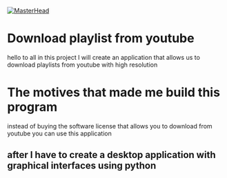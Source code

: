 [![MasterHead](https://media.tenor.com/ci494HY-uRwAAAAC/youtube-logo.gif)](https://rishavchanda.io)

# Download playlist from youtube
hello to all in this project I will create an application that allows us to download playlists from youtube with high resolution

# The motives that made me build this program
instead of buying the software license that allows you to download from youtube you can use this application


## after I have to create a desktop application with graphical interfaces using python

